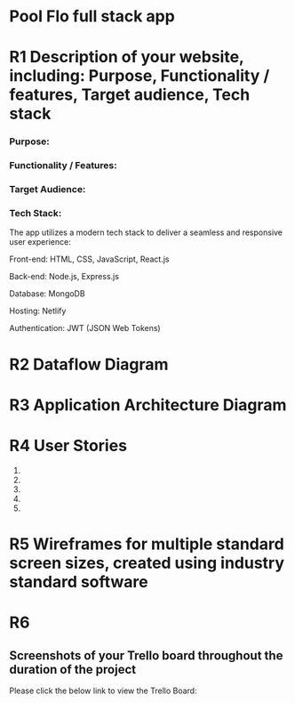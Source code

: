 # Pool Flo full stack app 

# **R1**  Description of your website, including: Purpose, Functionality / features, Target audience, Tech stack

### Purpose:


### Functionality / Features:


### Target Audience:


### Tech Stack:
The app utilizes a modern tech stack to deliver a seamless and responsive user experience:

Front-end: HTML, CSS, JavaScript, React.js
<br>

Back-end: Node.js, Express.js
<br>

Database: MongoDB
<br>

Hosting: Netlify
<br>

Authentication: JWT (JSON Web Tokens)


# **R2**	Dataflow Diagram

# **R3**	Application Architecture Diagram

# **R4**	User Stories

1. 

2. 

3.  

4. 

5. 

# **R5**	Wireframes for multiple standard screen sizes, created using industry standard software


# **R6**	
## Screenshots of your Trello board throughout the duration of the project

Please click the below link to view the Trello Board:
